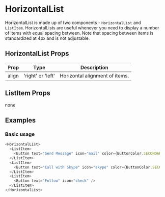# HorizontalList

HorizontalList is made up of two components - `HorizontalList` and `ListItem`. HorizontalLists are useful whenever you need to display a number of items with equal spacing between. Note that spacing between items is standardized at 4px and is not adjustable.

## HorizontalList Props

| Prop | Type | Description |
| ---- | ---- | ----------- |
| align | 'right' or 'left' | Horizontal alignment of items. |

## ListItem Props

none

## Examples

### Basic usage

```js
<HorizontalList>
  <ListItem>
    <Button text="Send Message" icon="mail" color={ButtonColor.SECONDARY} />
  </ListItem>
  <ListItem>
    <Button text="Call with Skype" icon="skype" color={ButtonColor.SECONDARY} />
  </ListItem>
  <ListItem>
    <Button text="Follow" icon="check" />
  </ListItem>
</HorizontalList>
```
